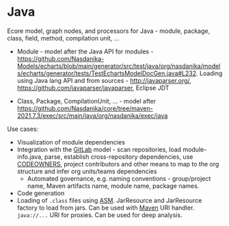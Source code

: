 # Java

Ecore model, graph nodes, and processors for Java - module, package, class, field, method, compilation unit, ...

* Module - model after the Java API for modules - https://github.com/Nasdanika-Models/echarts/blob/main/generator/src/test/java/org/nasdanika/models/echarts/generator/tests/TestEchartsModelDocGen.java#L232. 
Loading using Java lang API and from sources - http://javaparser.org/, https://github.com/javaparser/javaparser, Eclipse JDT

* Class, Package, CompilationUnit, ... - model after https://github.com/Nasdanika/core/tree/maven-2021.7.3/exec/src/main/java/org/nasdanika/exec/java

Use cases:

* Visualization of module dependencies
* Integration with the [GitLab](https://github.com/Nasdanika-Models/gitlab) model - scan repositories, load module-info.java, parse, establish cross-repository dependencies, use [CODEOWNERS](https://docs.gitlab.com/ee/user/project/codeowners/), project contributors and other means to map to the org structure and infer org units/teams dependencies
    * Automated governance, e.g. naming conventions - group/project name, Maven artifacts name, module name, package names.
* Code generation
* Loading of ``.class`` files using [ASM](https://asm.ow2.io/). JarResource and JarResource factory to load from jars. Can be used with [Maven](https://github.com/Nasdanika-Models/maven) URI handler. ``java://...`` URI for proxies. Can be used for deep analysis. 
    
    
